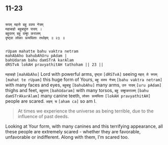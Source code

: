 ## 11-23


```shloka-sa

रूपम् महत्ते बहु वक्त्र नेत्रम्
महाबाहो बहुबाहूरु पादम् ।
बहूदरम् बहु दम्ष्ट्रा करालम्
दृष्ट्वा लोकाः प्रव्यथिताः तथोहम् ॥ २३ ॥

```
```shloka-sa-hk

rUpam mahatte bahu vaktra netram
mahAbAho bahubAhUru pAdam |
bahUdaram bahu damSTrA karAlam
dRSTvA lokAH pravyathitAH tathoham || 23 ||

```
`महाबाहो` `[mahAbAho]` Lord with powerful arms, `दृष्ट्वा` `[dRSTvA]` seeing `महत् ते रूपम्` `[mahat te rUpam]` this huge form of Yours, `बहु वक्त्र नेत्रम्` `[bahu vaktra netram]` with many faces and eyes, `बहुबाहु` `[bahubAhu]` many arms, `उरु पादम्` `[uru pAdam]` thighs and feet, `बहूदरम्` `[bahUdaram]` with many torsos, `बहु दम्ष्ट्राकरालम्` `[bahu damSTrAkarAlam]` many canine teeth, `लोकाः प्रव्यथिताः` `[lokAH pravyathitAH]` people are scared. `अहम् च` `[aham ca]` so am I.


<a name='applnote_164'></a>
> At times we experience the universe as being terrible, due to the influence of past deeds.



Looking at Your form, with many canines and this terrifying appearance, all these people are extremely scared - whether they are favorable, unfavorable or indifferent. Along with them, I’m scared too.


